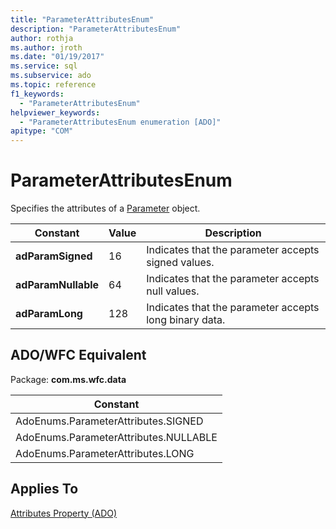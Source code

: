 ```yaml
---
title: "ParameterAttributesEnum"
description: "ParameterAttributesEnum"
author: rothja
ms.author: jroth
ms.date: "01/19/2017"
ms.service: sql
ms.subservice: ado
ms.topic: reference
f1_keywords:
  - "ParameterAttributesEnum"
helpviewer_keywords:
  - "ParameterAttributesEnum enumeration [ADO]"
apitype: "COM"
---
```

# ParameterAttributesEnum
Specifies the attributes of a [Parameter](./parameter-object.md) object.  
  
|Constant|Value|Description|  
|--------------|-----------|-----------------|  
|**adParamSigned**|16|Indicates that the parameter accepts signed values.|  
|**adParamNullable**|64|Indicates that the parameter accepts null values.|  
|**adParamLong**|128|Indicates that the parameter accepts long binary data.|  
  
## ADO/WFC Equivalent  
 Package: **com.ms.wfc.data**  
  
|Constant|  
|--------------|  
|AdoEnums.ParameterAttributes.SIGNED|  
|AdoEnums.ParameterAttributes.NULLABLE|  
|AdoEnums.ParameterAttributes.LONG|  
  
## Applies To  
 [Attributes Property (ADO)](./attributes-property-ado.md)